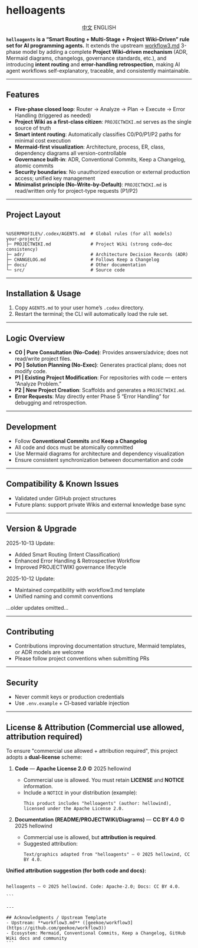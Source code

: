 <!-- README_EN.md -->
# helloagents

<p align="center"><a href="./README.md">中文</a>    ENGLISH</p>

**`helloagents` is a “Smart Routing + Multi-Stage + Project Wiki–Driven” rule set for AI programming agents.**
It extends the upstream [workflow3.md](https://github.com/geekoe/workflow3) 3-phase model by adding a
complete **Project Wiki–driven mechanism** (ADR, Mermaid diagrams, changelogs, governance standards, etc.),
and introducing **intent routing** and **error-handling retrospection**,
making AI agent workflows self-explanatory, traceable, and consistently maintainable.

---

## Features
- **Five-phase closed loop**: Router → Analyze → Plan → Execute → Error Handling (triggered as needed)
- **Project Wiki as a first-class citizen**: `PROJECTWIKI.md` serves as the single source of truth
- **Smart intent routing**: Automatically classifies C0/P0/P1/P2 paths for minimal cost execution
- **Mermaid-first visualization**: Architecture, process, ER, class, dependency diagrams all version-controllable
- **Governance built-in**: ADR, Conventional Commits, Keep a Changelog, atomic commits
- **Security boundaries**: No unauthorized execution or external production access; unified key management
- **Minimalist principle (No-Write-by-Default)**: `PROJECTWIKI.md` is read/written only for project-type requests (P1/P2)

---

## Project Layout
```

%USERPROFILE%/.codex/AGENTS.md  # Global rules (for all models)
your-project/
├─ PROJECTWIKI.md               # Project Wiki (strong code–doc consistency)
├─ adr/                         # Architecture Decision Records (ADR)
├─ CHANGELOG.md                 # Follows Keep a Changelog
├─ docs/                        # Other documentation
└─ src/                         # Source code

````

---

## Installation & Usage
1. Copy `AGENTS.md` to your user home’s `.codex` directory.
2. Restart the terminal; the CLI will automatically load the rule set.

---

## Logic Overview
- **C0 | Pure Consultation (No-Code)**: Provides answers/advice; does not read/write project files.
- **P0 | Solution Planning (No-Exec)**: Generates practical plans; does not modify code.
- **P1 | Existing Project Modification**: For repositories with code — enters “Analyze Problem.”
- **P2 | New Project Creation**: Scaffolds and generates a `PROJECTWIKI.md`.
- **Error Requests**: May directly enter Phase 5 “Error Handling” for debugging and retrospection.

---

## Development
- Follow **Conventional Commits** and **Keep a Changelog**
- All code and docs must be atomically committed
- Use Mermaid diagrams for architecture and dependency visualization
- Ensure consistent synchronization between documentation and code

---

## Compatibility & Known Issues
- Validated under GitHub project structures
- Future plans: support private Wikis and external knowledge base sync

---

## Version & Upgrade
2025-10-13 Update:
* Added Smart Routing (Intent Classification)
* Enhanced Error Handling & Retrospective Workflow
* Improved PROJECTWIKI governance lifecycle

2025-10-12 Update:
* Maintained compatibility with workflow3.md template
* Unified naming and commit conventions

…older updates omitted…

---

## Contributing
- Contributions improving documentation structure, Mermaid templates, or ADR models are welcome
- Please follow project conventions when submitting PRs

---

## Security
- Never commit keys or production credentials
- Use `.env.example` + CI-based variable injection

---

## License & Attribution (**Commercial use allowed, attribution required**)

To ensure "commercial use allowed + attribution required", this project adopts a **dual-license** scheme:

1. **Code** — **Apache License 2.0** © 2025 hellowind
   - Commercial use is allowed. You must retain **LICENSE** and **NOTICE** information.
   - Include a `NOTICE` in your distribution (example):
     ```
     This product includes "helloagents" (author: hellowind), licensed under the Apache License 2.0.
     ```

2. **Documentation (README/PROJECTWIKI/Diagrams)** — **CC BY 4.0** © 2025 hellowind
   - Commercial use is allowed, but **attribution is required**.
   - Suggested attribution:
     ```
     Text/graphics adapted from "helloagents" — © 2025 hellowind, CC BY 4.0.
     ```

**Unified attribution suggestion (for both code and docs):**
````

helloagents — © 2025 hellowind. Code: Apache-2.0; Docs: CC BY 4.0.

```

---

## Acknowledgments / Upstream Template
- Upstream: **workflow3.md** ([geekoe/workflow3](https://github.com/geekoe/workflow3))
- Ecosystem: Mermaid, Conventional Commits, Keep a Changelog, GitHub Wiki docs and community
```
